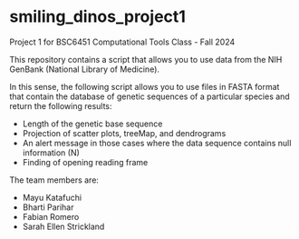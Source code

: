 # smiling_dinos_project1

Project 1 for BSC6451 Computational Tools Class - Fall 2024

This repository contains a script that allows you to use data from the NIH GenBank (National Library of Medicine).

In this sense, the following script allows you to use files in FASTA format that contain the database of genetic sequences of a particular species and return the following results:

- Length of the genetic base sequence
- Projection of scatter plots, treeMap, and dendrograms
- An alert message in those cases where the data sequence contains null information (N)
- Finding of opening reading frame

The team members are:

- Mayu Katafuchi
- Bharti Parihar
- Fabian Romero
- Sarah Ellen Strickland
